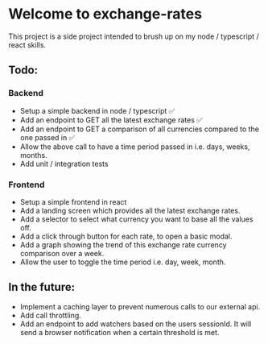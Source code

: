 # Welcome to exchange-rates
This project is a side project intended to brush up on my node / typescript / react skills.

## Todo:
### Backend
- Setup a simple backend in node / typescript ✅
- Add an endpoint to GET all the latest exchange rates ✅
- Add an endpoint to GET a comparison of all currencies compared to the one passed in ✅
- Allow the above call to have a time period passed in i.e. days, weeks, months.
- Add unit / integration tests

### Frontend
- Setup a simple frontend in react
- Add a landing screen which provides all the latest exchange rates.
- Add a selector to select what currency you want to base all the values off.
- Add a click through button for each rate, to open a basic modal.
- Add a graph showing the trend of this exchange rate currency comparison over a week.
- Allow the user to toggle the time period i.e. day, week, month.

## In the future:
- Implement a caching layer to prevent numerous calls to our external api.
- Add call throttling.
- Add an endpoint to add watchers based on the users sessionId. It will send a browser notification when a certain threshold is met.
